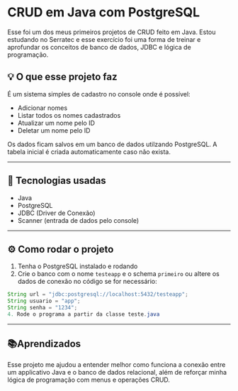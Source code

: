 # CRUD em Java com PostgreSQL

Esse foi um dos meus primeiros projetos de CRUD feito em Java. Estou estudando no Serratec e esse exercício foi uma forma de treinar e aprofundar os conceitos de banco de dados, JDBC e lógica de programação.

## 💡 O que esse projeto faz

É um sistema simples de cadastro no console onde é possível:

- Adicionar nomes
- Listar todos os nomes cadastrados
- Atualizar um nome pelo ID
- Deletar um nome pelo ID

Os dados ficam salvos em um banco de dados utilzando PostgreSQL. A tabela inicial é criada automaticamente caso não exista.

---

## 🧱 Tecnologias usadas

- Java
- PostgreSQL
- JDBC (Driver de Conexão)
- Scanner (entrada de dados pelo console)

---

## ⚙️ Como rodar o projeto

1. Tenha o PostgreSQL instalado e rodando
2. Crie o banco com o nome `testeapp` e o schema `primeiro` ou altere os dados de conexão no código se for necessário:

```java
String url = "jdbc:postgresql://localhost:5432/testeapp";
String usuario = "app";
String senha = "1234";
4. Rode o programa a partir da classe teste.java
```

---

## 📚Aprendizados

Esse projeto me ajudou a entender melhor como funciona a conexão entre um applicativo Java e o banco de dados relacional, além de reforçar minha lógica de programação com menus e operações CRUD.

